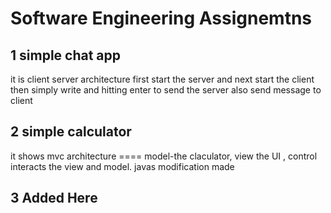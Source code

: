 # Software Engineering Assignemtns

## 1 simple chat app

it is client server architecture first start the server and next start the client then simply write and hitting enter to send the server also send message to client

## 2 simple calculator

it shows mvc architecture ==== model-the claculator, view the UI , control interacts the view and model. javas modification made

## 3 Added Here
